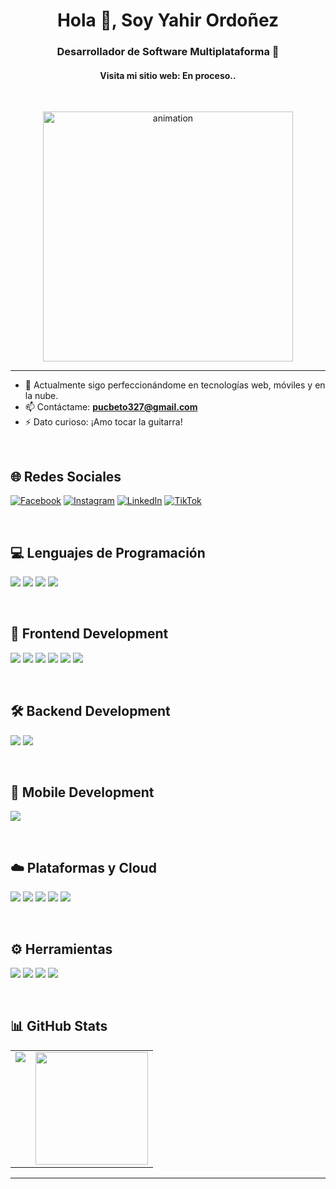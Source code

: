 <h1 align="center">Hola 👋, Soy Yahir Ordoñez</h1>
<h3 align="center">Desarrollador de Software Multiplataforma 🌟</h3>


<!-- 🚧 Coloca tu portafolio aquí -->
<h4 align="center">Visita mi sitio web: En proceso..</h4>

<br>

<p align="center">
  <img src="https://github.com/Adam-pw/Adam-pw/blob/main/animation_500_kxa883sd.gif" alt="animation" width="400"/>
</p>


---

- 🌱 Actualmente sigo perfeccionándome en tecnologías web, móviles y en la nube.
- 📫 Contáctame: **pucbeto327@gmail.com**
- ⚡ Dato curioso: ¡Amo tocar la  guitarra!

<br>

## 🌐 Redes Sociales
<!-- 🚧 Agrega tus redes sociales aquí -->
[![Facebook](https://img.shields.io/badge/Facebook-%231877F2.svg?logo=Facebook&logoColor=white)](https://tu-link-de-facebook)
[![Instagram](https://img.shields.io/badge/Instagram-%23E4405F.svg?logo=Instagram&logoColor=white)](https://tu-link-de-instagram)
[![LinkedIn](https://img.shields.io/badge/LinkedIn-%230077B5.svg?logo=linkedin&logoColor=white)](https://tu-link-de-linkedin)
[![TikTok](https://img.shields.io/badge/TikTok-%23000000.svg?logo=TikTok&logoColor=white)](https://tu-link-de-tiktok)

<br>

## 💻 Lenguajes de Programación
<p>
  <img src="https://img.shields.io/badge/Dart-0175C2?style=for-the-badge&logo=dart&logoColor=white" />
  <img src="https://img.shields.io/badge/JavaScript-F7DF1E?style=for-the-badge&logo=javascript&logoColor=black" />
  <img src="https://img.shields.io/badge/C%23-239120?style=for-the-badge&logo=c-sharp&logoColor=white" />
  <img src="https://img.shields.io/badge/Python-3776AB?style=for-the-badge&logo=python&logoColor=white" />

</p>

<br>

## 🧩 Frontend Development
<p>
  <img src="https://img.shields.io/badge/HTML5-E34F26?style=for-the-badge&logo=html5&logoColor=white" />
  <img src="https://img.shields.io/badge/CSS3-1572B6?style=for-the-badge&logo=css3&logoColor=white" />
  <img src="https://img.shields.io/badge/React-20232A?style=for-the-badge&logo=react&logoColor=61DAFB" />
  <img src="https://img.shields.io/badge/Vite-646CFF?style=for-the-badge&logo=vite&logoColor=white" />
  <img src="https://img.shields.io/badge/TailwindCSS-06B6D4?style=for-the-badge&logo=tailwindcss&logoColor=white" />
  <img src="https://img.shields.io/badge/Bootstrap-7952B3?style=for-the-badge&logo=bootstrap&logoColor=white" />
</p>

<br>

## 🛠️ Backend Development
<p>
  <img src="https://img.shields.io/badge/Node.js-339933?style=for-the-badge&logo=nodedotjs&logoColor=white" />
  <img src="https://img.shields.io/badge/Express.js-000000?style=for-the-badge&logo=express&logoColor=white" />
</p>

<br>

## 📱 Mobile Development
<p>
  <img src="https://img.shields.io/badge/Flutter-02569B?style=for-the-badge&logo=flutter&logoColor=white" />
</p>

<br>

## ☁️ Plataformas y Cloud
<p>
  <img src="https://img.shields.io/badge/AWS-232F3E?style=for-the-badge&logo=amazon-aws&logoColor=white" />
  <img src="https://img.shields.io/badge/Google%20Cloud-4285F4?style=for-the-badge&logo=google-cloud&logoColor=white" />
  <img src="https://img.shields.io/badge/Render-46E3B7?style=for-the-badge&logo=render&logoColor=black" />
  <img src="https://img.shields.io/badge/Vercel-000000?style=for-the-badge&logo=vercel&logoColor=white">
  <img src="https://img.shields.io/badge/Supabase-3ECF8E?style=for-the-badge&logo=supabase&logoColor=white" />
</p>

<br>

## ⚙️ Herramientas
<p>
  <img src="https://img.shields.io/badge/Git-F05032?style=for-the-badge&logo=git&logoColor=white" />
  <img src="https://img.shields.io/badge/GitHub-181717?style=for-the-badge&logo=github&logoColor=white" />
  <img src="https://img.shields.io/badge/Figma-181717?style=for-the-badge&logo=figma&logoColor=white" />
   <img src="https://img.shields.io/badge/Notion-FDFDFD?style=for-the-badge&logo=notion&logoColor=black">
  
</p>

<br>

## 📊 GitHub Stats
<table>
  <tr>
    <td valign="top"><img src="https://github-readme-stats.vercel.app/api/top-langs/?username=Yahirpuc&theme=radical&card_width=450em" /></td>
    <td valign="top"><img height="180em" src="https://github-readme-stats.vercel.app/api?username=Yahirpuc&show_icons=true&hide_border=true&count_private=true&include_all_commits=true&theme=radical" /></td>
  </tr>
</table>

---


